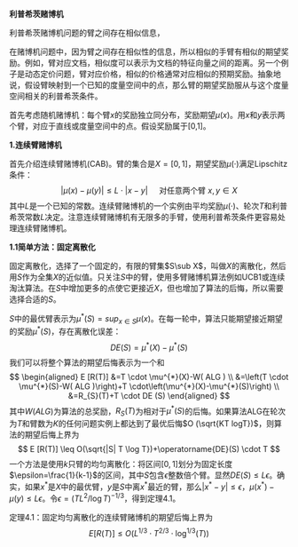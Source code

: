 **利普希茨赌博机**

利普希茨赌博机问题的臂之间存在相似信息，

在赌博机问题中，因为臂之间存在相似性的信息，所以相似的手臂有相似的期望奖励。例如，臂对应文档，相似度可以表示为文档的特征向量之间的距离。另一个例子是动态定价问题，臂对应价格，相似的价格通常对应相似的预期奖励。抽象地说，假设臂映射到一个已知的度量空间中的点，那么臂的期望奖励服从与这个度量空间相关的利普希茨条件。

首先考虑随机赌博机：每个臂$x$的奖励独立同分布，奖励期望$\mu(x)$。用$x$和$y$表示两个臂，对应于直线或度量空间中的点。假设奖励属于[0,1]。

**1.连续臂赌博机**

首先介绍连续臂赌博机(CAB)。臂的集合是$X =[0,1]$，期望奖励$\mu(·)$满足Lipschitz条件：
$$
|\mu(x)-\mu(y)| \leq L \cdot|x-y| \quad \text { 对任意两个臂 } x, y \in X
$$
其中$L$是一个已知的常数。连续臂赌博机的一个实例由平均奖励$\mu(·)$、轮次$T$和利普希茨常数$L$决定。注意连续臂赌博机有无限多的手臂，使用利普希茨条件更容易处理连续臂赌博机。

**1.1简单方法：固定离散化**

固定离散化，选择了一个固定的，有限的臂集$S\sub X$，叫做$X$的离散化，然后用$S$作为全集$X$的近似值。只关注$S$中的臂，使用多臂赌博机算法例如UCB1或连续淘汰算法。在$S$中增加更多的点使它更接近$X$，但也增加了算法的后悔，所以需要选择合适的$S$。

$S$中的最优臂表示为$\mu^{*}(S) = sup_ {x \in S} \mu(x)$。在每一轮中，算法只能期望接近期望的奖励$\mu^{*}(S)$，存在离散化误差：
$$
DE (S)=\mu^{*}(X)-\mu^{*}(S)
$$
我们可以将整个算法的期望后悔表示为一个和
$$
\begin{aligned}
E [R(T)] &=T \cdot \mu^{*}(X)-W( ALG ) \\
&=\left(T \cdot \mu^{*}(S)-W( ALG )\right)+T \cdot\left(\mu^{*}(X)-\mu^{*}(S)\right) \\
&=R_{S}(T)+T \cdot DE (S)
\end{aligned}
$$
其中$W (ALG)$为算法的总奖励，$R_ S (T)$为相对于$\mu^{*}(S)$的后悔。如果算法ALG在轮次为$T$和臂数为$K$的任何问题实例上都达到了最优后悔$O (\sqrt{KT logT})$，则算法的期望后悔上界为
$$
E [R(T)] \leq O(\sqrt{|S| T \log T})+\operatorname{DE}(S) \cdot T
$$
一个方法是使用$k$只臂的均匀离散化：将区间$[0,1]$划分为固定长度$\epsilon=\frac{1}{k-1}$的区间，其中$S$包含$\epsilon$整数倍个臂。显然$DE(S)\leq L\epsilon$。确实，如果$x^{*}$是$X$中的最优臂，$y$是$S$中离$x^{*}$最近的臂，那么$|x^{*} -y| \leq \epsilon$，$\mu\left(x^{*}\right)-\mu(y) \leq L \epsilon$。令$\epsilon=\left(T L^{2} / \log T\right)^{-1 / 3}$，得到定理4.1。

定理4.1：固定均匀离散化的连续臂赌博机的期望后悔上界为
$$
E [R(T)] \leq O\left(L^{1 / 3} \cdot T^{2 / 3} \cdot \log ^{1 / 3}(T)\right)
$$
